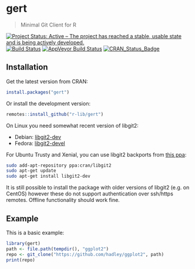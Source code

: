 # gert

> Minimal Git Client for R

[![Project Status: Active – The project has reached a stable, usable state and is being actively developed.](https://www.repostatus.org/badges/latest/active.svg)](https://www.repostatus.org/#active)
[![Build Status](https://travis-ci.org/r-lib/gert.svg?branch=master)](https://travis-ci.org/r-lib/gert)
[![AppVeyor Build Status](https://ci.appveyor.com/api/projects/status/github/r-lib/gert?branch=master)](https://ci.appveyor.com/project/jeroen/gert)
[![CRAN_Status_Badge](http://www.r-pkg.org/badges/version/gert)](https://cran.r-project.org/package=av)

## Installation

Get the latest version from CRAN:

```r
install.packages("gert")

```

Or install the development version:

``` r
remotes::install_github("r-lib/gert")
```

On Linux you need somewhat recent version of libgit2:

 - Debian: [libgit2-dev](https://packages.debian.org/buster/libgit2-dev)
 - Fedora: [libgit2-devel](https://apps.fedoraproject.org/packages/libgit2-devel)
 
For Ubuntu Trusty and Xenial, you can use libgit2 backports from [this ppa](https://launchpad.net/~cran/+archive/ubuntu/libgit2):

```sh
sudo add-apt-repository ppa:cran/libgit2
sudo apt-get update
sudo apt-get install libgit2-dev
```
 
It is still possible to install the package with older versions of libgit2 (e.g. on CentOS) however these do not support authentication over ssh/https remotes. Offline functionality should work fine.

## Example

This is a basic example:

``` r
library(gert)
path <- file.path(tempdir(), "ggplot2")
repo <- git_clone("https://github.com/hadley/ggplot2", path)
print(repo)
```

